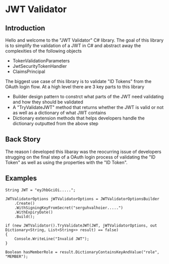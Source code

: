 # JWT Validator

## Introduction 
Hello and welcome to the "JWT Validator" C# library. The goal of this library is to simplify the validation of a JWT in C# and abstract away the complexities of the following objects 
- TokenValidationParameters
- JwtSecurityTokenHandler
- ClaimsPrincipal

The biggest use case of this library is to validate "ID Tokens" from the OAuth login flow. At a high level there are 3 key parts to this library
- Builder design pattern to constrct what parts of the JWT need validating and how they should be validated
- A "TryValidateJWT" method that returns whether the JWT is valid or not as well as a dictionary of what JWT contains
- Dictionary extension methods that helps developers handle the dictionary outputted from the above step
  
## Back Story
The reason I developed this libaray was the reocurring issue of developers strugging on the final step of a OAuth login process of validating the "ID Token" as well as using the properties with the "ID Token".

## Examples
```
String JWT = "eyJhbGciOi.....";

JWTValidatorOptions jWTValidatorOptions = JWTValidatorOptionsBuilder
    .Create()
    .WithSigningKeyFromSecret("serguhvalhoier.....")
    .WithExpiryDate()
    .Build();

if (new JWTValidator().TryValidateJWT(JWT, jWTValidatorOptions, out Dictionary<String, List<String>> result) == false)
{
    Console.WriteLine("Invalid JWT");
}

Boolean hasMemberRole = result.DictionaryContainsKeyAndValue("role", "MEMBER");
```